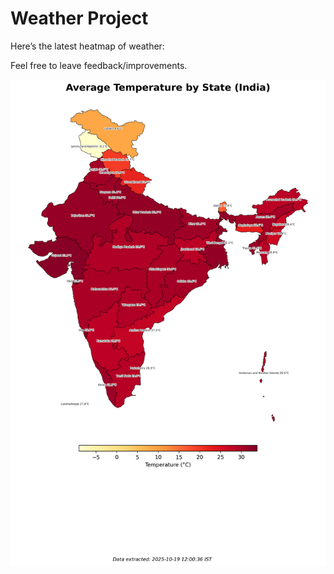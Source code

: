 # Weather Project

Here’s the latest heatmap of weather:

Feel free to leave feedback/improvements.

![India Heatmap](docs/assets/india_heatmap.png?v=F4858E)
